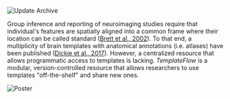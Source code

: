 ![Update Archive](https://github.com/templateflow/templateflow/workflows/Update%20Archive/badge.svg)

Group inference and reporting of neuroimaging studies require that individual's features are spatially aligned into a common frame where their location can be called standard ([Brett et al., 2002][1]).
To that end, a multiplicity of brain templates with anatomical annotations (i.e. atlases) have been published ([Dickie et al., 2017][2]).
However, a centralized resource that allows programmatic access to templates is lacking.
_TemplateFlow_ is a modular, version-controlled resource that allows researchers to use templates "off-the-shelf" and share new ones.

![Poster](assets/poster-templateflow.png)


[1]: https://doi.org/10.1038/nrn756 "The problem of functional localization in the human brain."
[2]: https://dx.doi.org/10.3389/fninf.2017.00001 "Whole Brain Magnetic Resonance Image Atlases: A Systematic Review of Existing Atlases and Caveats for Use in Population Imaging"
